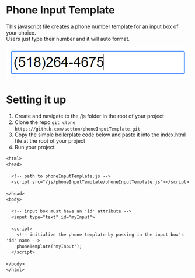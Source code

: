 # Phone Input Template

This javascript file creates a phone number template for an input box of your choice.  
Users just type their number and it will auto format.

![picture](img/demo.PNG)

# Setting it up

1. Create and navigate to the /js folder in the root of your project  
2. Clone the repo
`git clone https://github.com/sottom/phoneInputTemplate.git`
3. Copy the simple boilerplate code below and paste it into the index.html file at the root of your project
4. Run your project


```
<html>
<head>

  <!-- path to phoneInputTemplate.js -->
  <script src="/js/phoneInputTemplate/phoneInputTemplate.js"></script>

</head>
<body>

  <!-- input box must have an 'id' attribute -->
  <input type="text" id="myInput">

  <script>
    <!-- initialize the phone template by passing in the input box's 'id' name -->
    phoneTemplate("myInput");
  </script>

</body>
</html>
```
